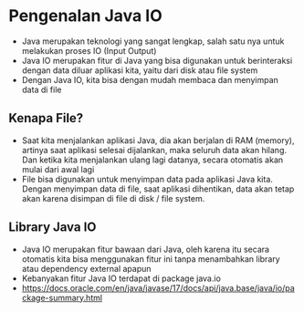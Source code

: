 # Pengenalan Java IO
* Java merupakan teknologi yang sangat lengkap, salah satu nya untuk melakukan proses IO (Input Output)
* Java IO merupakan fitur di Java yang bisa digunakan untuk berinteraksi dengan data diluar aplikasi kita, yaitu dari disk atau file system
* Dengan Java IO, kita bisa dengan mudah membaca dan menyimpan data di file

## Kenapa File?
* Saat kita menjalankan aplikasi Java, dia akan berjalan di RAM (memory), artinya saat aplikasi selesai dijalankan, maka seluruh data akan hilang. Dan ketika kita menjalankan ulang lagi datanya, secara otomatis akan mulai dari awal lagi
* File bisa digunakan untuk menyimpan data pada aplikasi Java kita. Dengan menyimpan data di file, saat aplikasi dihentikan, data akan tetap akan karena disimpan di file di disk / file system.

## Library Java IO
* Java IO merupakan fitur bawaan dari Java, oleh karena itu secara otomatis kita bisa menggunakan fitur ini tanpa menambahkan library atau dependency external apapun
* Kebanyakan fitur Java IO terdapat di package java.io
* https://docs.oracle.com/en/java/javase/17/docs/api/java.base/java/io/package-summary.html 


